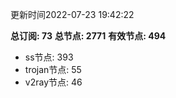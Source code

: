 更新时间2022-07-23 19:42:22

**总订阅: 73**
**总节点: 2771**
**有效节点: 494**
- ss节点: 393
- trojan节点: 55
- v2ray节点: 46
